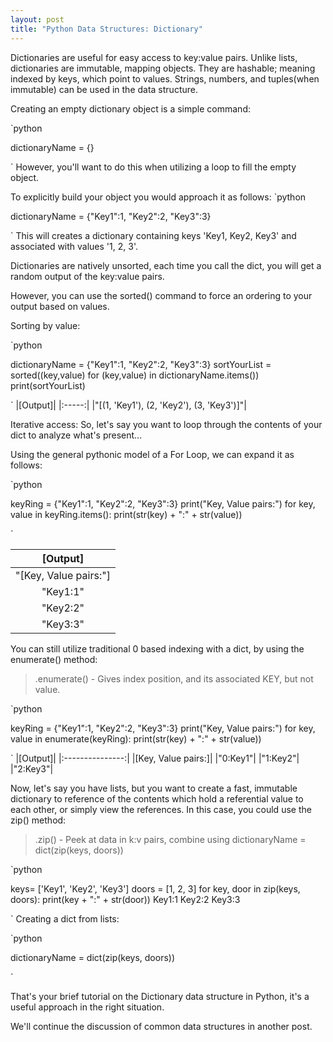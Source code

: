 ```yaml
---
layout: post
title: "Python Data Structures: Dictionary"
---
```


Dictionaries are useful for easy access to key:value pairs. Unlike lists, dictionaries are immutable, mapping objects.
They are hashable; meaning indexed by keys, which point to values. Strings, numbers, and tuples(when immutable) can be used
in the data structure. 

Creating an empty dictionary object is a simple command:

`python

dictionaryName = {}

`
However, you'll want to do this when utilizing a loop to fill the empty object.

To explicitly build your object you would approach it as follows:
`python

dictionaryName = {"Key1":1, "Key2":2, "Key3":3}

`
This will creates a dictionary containing keys 'Key1, Key2, Key3' and associated with values '1, 2, 3'.

Dictionaries are natively unsorted, each time you call the dict, you will get a random output of the key:value pairs.

However, you can use the sorted() command to force an ordering to your output based on values. 

Sorting by value: 

`python

dictionaryName = {"Key1":1, "Key2":2, "Key3":3}
sortYourList = sorted((key,value) for (key,value) in dictionaryName.items())
print(sortYourList)

`
|[Output]|
|:-----:|
|"[(1, 'Key1'), (2, 'Key2'), (3, 'Key3')]"|

Iterative access:
So, let's say you want to loop through the contents of your dict to analyze what's present...

Using the general pythonic model of a For Loop, we can expand it as follows:

`python

keyRing = {"Key1":1, "Key2":2, "Key3":3}
print("Key, Value pairs:")
for key, value in keyRing.items():
    print(str(key) + ":" + str(value))

`

|[Output]|
|:---------------:|
|"[Key, Value pairs:"]|
|"Key1:1"|
|"Key2:2"|
|"Key3:3"|

You can still utilize traditional 0 based indexing with a dict, by using the enumerate() method:

>.enumerate() - Gives index position, and its associated KEY, but not value. 

`python

keyRing = {"Key1":1, "Key2":2, "Key3":3}
print("Key, Value pairs:")
for key, value in enumerate(keyRing):
    print(str(key) + ":" + str(value))

`
|[Output]|
|:---------------:|
|[Key, Value pairs:]|
|"0:Key1"|
|"1:Key2"|
|"2:Key3"|


Now, let's say you have lists, but you want to create a fast, immutable dictionary to reference of the contents
which hold a referential value to each other, or simply view the references. In this case, you could use the zip() method:

>.zip() - Peek at data in k:v pairs, combine using dictionaryName = dict(zip(keys, doors))

`python

keys= ['Key1', 'Key2', 'Key3']
doors = [1, 2, 3]
for key, door in zip(keys, doors):
    print(key + ":" + str(door))
Key1:1
Key2:2
Key3:3

`
Creating a dict from lists:

`python

dictionaryName = dict(zip(keys, doors))

`

That's your brief tutorial on the Dictionary data structure in Python, it's a useful approach in the right situation.

We'll continue the discussion of common data structures in another post. 
